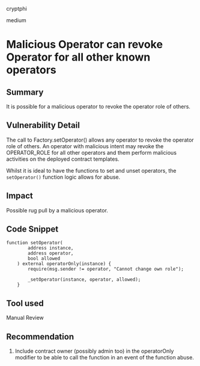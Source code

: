 cryptphi

medium

# Malicious Operator can revoke Operator for all other known operators

## Summary
It is possible for a malicious operator to revoke the operator role of others.

## Vulnerability Detail
The call to Factory.setOperator() allows any operator to revoke the operator role of others. An operator with malicious intent may revoke the OPERATOR_ROLE for all other operators and them perform malicious activities on the deployed contract templates. 

Whilst it is ideal to have the functions to set and unset operators, the `setOperator()` function logic allows for abuse.

## Impact
Possible rug pull by a malicious operator.

## Code Snippet
```solidity
function setOperator(
        address instance,
        address operator,
        bool allowed
    ) external operatorOnly(instance) {
        require(msg.sender != operator, "Cannot change own role");

        _setOperator(instance, operator, allowed);
    }
```

## Tool used

Manual Review

## Recommendation
1. Include contract owner (possibly admin too) in the operatorOnly modifier to be able to call the function in an event of the function abuse.
